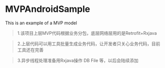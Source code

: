 # MVPAndroidSample
This is an example of a MVP model

> 1.该项目上层MVP代码根据业务分包，底层网络层用的是Retrofit+Rxjava

> 2.上层代码可以用工具批量生成业务代码，让开发者只关心业务代码，目前工具还在完善

> 3.异步线程处理准备用Rxjava操作 DB File 等，以后会陆续添加
